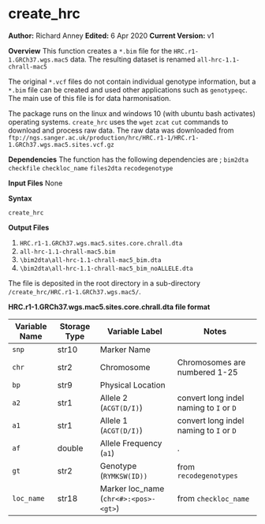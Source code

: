 # create_hrc
__Author:__ Richard Anney
__Edited:__ 6 Apr 2020
__Current Version:__ v1

__Overview__
This function creates a ``*.bim`` file for the ``HRC.r1-1.GRCh37.wgs.mac5`` data. The resulting dataset is renamed ``all-hrc-1.1-chrall-mac5``

The original ``*.vcf`` files do not contain individual genotype information, but a ``*.bim`` file can be created and used other applications such as ``genotypeqc``. The main use of this file is for data harmonisation.

The package runs on the linux and windows 10 (with ubuntu bash activates) operating systems. ``create_hrc`` uses the ``wget`` ``zcat`` ``cut``  commands to download and process raw data. The raw data was downloaded from ``ftp://ngs.sanger.ac.uk/production/hrc/HRC.r1-1/HRC.r1-1.GRCh37.wgs.mac5.sites.vcf.gz``

__Dependencies__
The function has the following dependencies are ;
``bim2dta`` ``checkfile`` ``checkloc_name`` ``files2dta`` ``recodegenotype`` 

__Input Files__
None

__Syntax__
```
create_hrc
```

__Output Files__
1. ``HRC.r1-1.GRCh37.wgs.mac5.sites.core.chrall.dta``
1. ``all-hrc-1.1-chrall-mac5.bim``
1. ``\bim2dta\all-hrc-1.1-chrall-mac5_bim.dta``
1. ``\bim2dta\all-hrc-1.1-chrall-mac5_bim_noALLELE.dta``

The file is deposited in the root directory in a sub-directory ``/create_hrc/HRC.r1-1.GRCh37.wgs.mac5/``. 

__HRC.r1-1.GRCh37.wgs.mac5.sites.core.chrall.dta file format__

| Variable Name | Storage Type | Variable Label | Notes |
|--------|--------|--------|--------|
|``snp``|str10|Marker Name| |
|``chr``|str2|Chromosome|Chromosomes are numbered 1-25|
|``bp``|str9|Physical Location| |
|``a2``|str1|Allele 2 (``ACGT(D/I)``)| convert long indel naming to ``I`` or ``D``
|``a1``|str1|Allele 1 (``ACGT(D/I)``)| convert long indel naming to ``I`` or ``D``
|``af``|double|Allele Frequency (``a1``)|.
|``gt``|str2|Genotype (``RYMKSW(ID))``| from ``recodegenotypes``
|``loc_name``|str18|Marker loc_name (``chr<#>:<pos>-<gt>``)|from ``checkloc_name``






